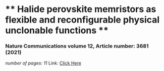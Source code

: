 # ** Halide perovskite memristors as flexible and reconfigurable physical unclonable functions **
### Nature Communications volume 12, Article number: 3681 (2021) 
_number of pages: 11_
Link: [Click Here](https://www.nature.com/articles/s41467-021-24057-0)

